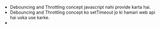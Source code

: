 - Debouncing and Throttling concept javascript nahi provide karta hai.
- Debouncing and Throttling concept ko setTimeout jo ki hamari web api hai uska use karke.
-
